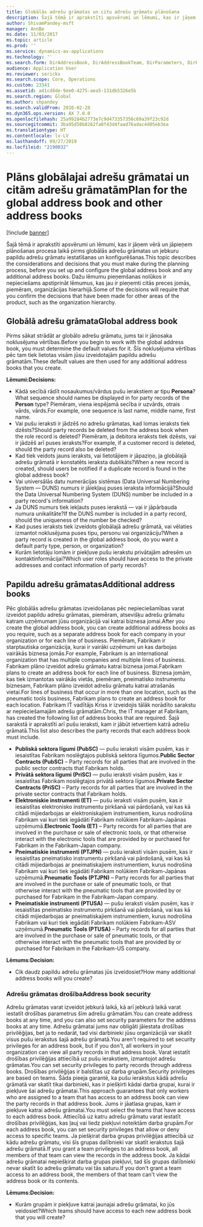 ```yaml
---
title: Globālās adrešu grāmatas un citu adrešu grāmatu plānošana
description: Šajā tēmā ir aprakstīti apsvērumi un lēmumi, kas ir jāņem vērā un jāpieņem plānošanas procesa laikā pirms globālās adrešu grāmatas un jebkuru papildu adrešu grāmatu iestatīšanas un konfigurēšanas.
author: ShivamPandey-msft
manager: AnnBe
ms.date: 11/03/2017
ms.topic: article
ms.prod: ''
ms.service: dynamics-ax-applications
ms.technology: ''
ms.search.form: DirAddressBook, DirAddressBookTeam, DirParameters, DirPartyTable
audience: Application User
ms.reviewer: sericks
ms.search.scope: Core, Operations
ms.custom: 23341
ms.assetid: a41cd8de-9ee0-4275-aea5-131db5326e5b
ms.search.region: Global
ms.author: shpandey
ms.search.validFrom: 2016-02-28
ms.dyn365.ops.version: AX 7.0.0
ms.openlocfilehash: 25a99284b2773e7c9d473357356c69a39f23c92d
ms.sourcegitcommit: 3ba95d50b8262fa0f43d4faad76adac4d05eb3ea
ms.translationtype: HT
ms.contentlocale: lv-LV
ms.lasthandoff: 09/27/2019
ms.locfileid: "2190032"
---
```

# <a name="plan-for-the-global-address-book-and-other-address-books"></a><span data-ttu-id="b1d9e-103">Plāns globālajai adrešu grāmatai un citām adrešu grāmatām</span><span class="sxs-lookup"><span data-stu-id="b1d9e-103">Plan for the global address book and other address books</span></span>

[!include [banner](../includes/banner.md)]

<span data-ttu-id="b1d9e-104">Šajā tēmā ir aprakstīti apsvērumi un lēmumi, kas ir jāņem vērā un jāpieņem plānošanas procesa laikā pirms globālās adrešu grāmatas un jebkuru papildu adrešu grāmatu iestatīšanas un konfigurēšanas.</span><span class="sxs-lookup"><span data-stu-id="b1d9e-104">This topic describes the considerations and decisions that you must make during the planning process, before you set up and configure the global address book and any additional address books.</span></span> <span data-ttu-id="b1d9e-105">Dažu lēmumu pieņemšanas nolūkos ir nepieciešams apstiprināt lēmumus, kas jau ir pieņemti citās preces jomās, piemēram, organizācijas hierarhijā.</span><span class="sxs-lookup"><span data-stu-id="b1d9e-105">Some of the decisions will require that you confirm the decisions that have been made for other areas of the product, such as the organization hierarchy.</span></span>

## <a name="global-address-book"></a><span data-ttu-id="b1d9e-106">Globālā adrešu grāmata</span><span class="sxs-lookup"><span data-stu-id="b1d9e-106">Global address book</span></span>

<span data-ttu-id="b1d9e-107">Pirms sākat strādāt ar globālo adrešu grāmatu, jums tai ir jānosaka noklusējuma vērtības.</span><span class="sxs-lookup"><span data-stu-id="b1d9e-107">Before you begin to work with the global address book, you must determine the default values for it.</span></span> <span data-ttu-id="b1d9e-108">Šīs noklusējuma vērtības pēc tam tiek lietotas visām jūsu izveidotajām papildu adrešu grāmatām.</span><span class="sxs-lookup"><span data-stu-id="b1d9e-108">These default values are then used for any additional address books that you create.</span></span>

<span data-ttu-id="b1d9e-109">**Lēmumi:**</span><span class="sxs-lookup"><span data-stu-id="b1d9e-109">**Decisions:**</span></span>

- <span data-ttu-id="b1d9e-110">Kādā secībā rādīt nosaukumus/vārdus pušu ierakstiem ar tipu **Persona**?</span><span class="sxs-lookup"><span data-stu-id="b1d9e-110">What sequence should names be displayed in for party records of the **Person** type?</span></span> <span data-ttu-id="b1d9e-111">Piemēram, viena iespējamā secība ir uzvārds, otrais vārds, vārds.</span><span class="sxs-lookup"><span data-stu-id="b1d9e-111">For example, one sequence is last name, middle name, first name.</span></span>
- <span data-ttu-id="b1d9e-112">Vai pušu ieraksti ir jādzēš no adrešu grāmatas, kad lomas ieraksts tiek dzēsts?</span><span class="sxs-lookup"><span data-stu-id="b1d9e-112">Should party records be deleted from the address book when the role record is deleted?</span></span> <span data-ttu-id="b1d9e-113">Piemēram, ja debitora ieraksts tiek dzēsts, vai ir jādzēš arī puses ieraksts?</span><span class="sxs-lookup"><span data-stu-id="b1d9e-113">For example, if a customer record is deleted, should the party record also be deleted?</span></span>
- <span data-ttu-id="b1d9e-114">Kad tiek veidots jauns ieraksts, vai lietotājiem ir jāpaziņo, ja globālajā adrešu grāmatā ir konstatēts ieraksta dublikāts?</span><span class="sxs-lookup"><span data-stu-id="b1d9e-114">When a new record is created, should users be notified if a duplicate record is found in the global address book?</span></span>
- <span data-ttu-id="b1d9e-115">Vai universālās datu numerācijas sistēmas (Data Universal Numbering System — DUNS) numurs ir jāiekļauj puses ieraksta informācijā?</span><span class="sxs-lookup"><span data-stu-id="b1d9e-115">Should the Data Universal Numbering System (DUNS) number be included in a party record's information?</span></span>
- <span data-ttu-id="b1d9e-116">Ja DUNS numurs tiek iekļauts puses ierakstā — vai ir jāpārbauda numura unikalitāte?</span><span class="sxs-lookup"><span data-stu-id="b1d9e-116">If the DUNS number is included in a party record, should the uniqueness of the number be checked?</span></span>
- <span data-ttu-id="b1d9e-117">Kad puses ieraksts tiek izveidots globālajā adrešu grāmatā, vai vēlaties izmantot noklusējuma puses tipu, personu vai organizāciju?</span><span class="sxs-lookup"><span data-stu-id="b1d9e-117">When a party record is created in the global address book, do you want a default party type, person, or organization?</span></span>
- <span data-ttu-id="b1d9e-118">Kurām lietotāju lomām ir piekļuve pušu ierakstu privātajām adresēm un kontaktinformācijai?</span><span class="sxs-lookup"><span data-stu-id="b1d9e-118">Which user roles should have access to the private addresses and contact information of party records?</span></span>

## <a name="additional-address-books"></a><span data-ttu-id="b1d9e-119">Papildu adrešu grāmatas</span><span class="sxs-lookup"><span data-stu-id="b1d9e-119">Additional address books</span></span>

<span data-ttu-id="b1d9e-120">Pēc globālās adrešu grāmatas izveidošanas pēc nepieciešamības varat izveidot papildu adrešu grāmatas, piemēram, atsevišķu adrešu grāmatu katram uzņēmumam jūsu organizācijā vai katrai biznesa jomai.</span><span class="sxs-lookup"><span data-stu-id="b1d9e-120">After you create the global address book, you can create additional address books as you require, such as a separate address book for each company in your organization or for each line of business.</span></span> <span data-ttu-id="b1d9e-121">Piemēram, Fabrikam ir starptautiska organizācija, kurai ir vairāki uzņēmumi un kas darbojas vairākās biznesa jomās.</span><span class="sxs-lookup"><span data-stu-id="b1d9e-121">For example, Fabrikam is an international organization that has multiple companies and multiple lines of business.</span></span> <span data-ttu-id="b1d9e-122">Fabrikam plāno izveidot adrešu grāmatu katrai biznesa jomai.</span><span class="sxs-lookup"><span data-stu-id="b1d9e-122">Fabrikam plans to create an address book for each line of business.</span></span> <span data-ttu-id="b1d9e-123">Biznesa jomām, kas tiek izmantotas vairākās vietās, piemēram, pneimatisko instrumentu biznesam, Fabrikam plāno izveidot adrešu grāmatu katrai atrašanās vietai.</span><span class="sxs-lookup"><span data-stu-id="b1d9e-123">For lines of business that occur in more than one location, such as the pneumatic tools business, Fabrikam plans to create an address book for each location.</span></span> <span data-ttu-id="b1d9e-124">Fabrikam IT vadītājs Kriss ir izveidojis tālāk norādīto sarakstu ar nepieciešamajām adrešu grāmatām.</span><span class="sxs-lookup"><span data-stu-id="b1d9e-124">Chris, the IT manager at Fabrikam, has created the following list of address books that are required.</span></span> <span data-ttu-id="b1d9e-125">Šajā sarakstā ir aprakstīti arī pušu ieraksti, kam ir jābūt ietvertiem katrā adrešu grāmatā.</span><span class="sxs-lookup"><span data-stu-id="b1d9e-125">This list also describes the party records that each address book must include.</span></span>

- <span data-ttu-id="b1d9e-126">**Publiskā sektora līgumi (PubSC)** — pušu ieraksti visām pusēm, kas ir iesaistītas Fabrikam noslēgtajos publiskā sektora līgumos.</span><span class="sxs-lookup"><span data-stu-id="b1d9e-126">**Public Sector Contracts (PubSC)** – Party records for all parties that are involved in the public sector contracts that Fabrikam holds.</span></span>
- <span data-ttu-id="b1d9e-127">**Privātā sektora līgumi (PriSC)** — pušu ieraksti visām pusēm, kas ir iesaistītas Fabrikam noslēgtajos privātā sektora līgumos.</span><span class="sxs-lookup"><span data-stu-id="b1d9e-127">**Private Sector Contracts (PriSC)** – Party records for all parties that are involved in the private sector contracts that Fabrikam holds.</span></span>
- <span data-ttu-id="b1d9e-128">**Elektroniskie instrumenti (ET)** — pušu ieraksti visām pusēm, kas ir iesaistītas elektronisko instrumentu pirkšanā vai pārdošanā, vai kas kā citādi mijiedarbojas ar elektroniskajiem instrumentiem, kurus nodrošina Fabrikam vai kuri tiek iegādāti Fabrikam nolūkiem Fabrikam-Japānas uzņēmumā.</span><span class="sxs-lookup"><span data-stu-id="b1d9e-128">**Electronic Tools (ET)** – Party records for all parties that are involved in the purchase or sale of electronic tools, or that otherwise interact with the electronic tools that are provided by or purchased for Fabrikam in the Fabrikam-Japan company.</span></span>
- <span data-ttu-id="b1d9e-129">**Pneimatiskie instrumenti (PTJPN)** — pušu ieraksti visām pusēm, kas ir iesaistītas pneimatisko instrumentu pirkšanā vai pārdošanā, vai kas kā citādi mijiedarbojas ar pneimatiskajiem instrumentiem, kurus nodrošina Fabrikam vai kuri tiek iegādāti Fabrikam nolūkiem Fabrikam-Japānas uzņēmumā.</span><span class="sxs-lookup"><span data-stu-id="b1d9e-129">**Pneumatic Tools (PTJPN)** – Party records for all parties that are involved in the purchase or sale of pneumatic tools, or that otherwise interact with the pneumatic tools that are provided by or purchased for Fabrikam in the Fabrikam-Japan company.</span></span>
- <span data-ttu-id="b1d9e-130">**Pneimatiskie instrumenti (PTUSA)** — pušu ieraksti visām pusēm, kas ir iesaistītas pneimatisko instrumentu pirkšanā vai pārdošanā, vai kas kā citādi mijiedarbojas ar pneimatiskajiem instrumentiem, kurus nodrošina Fabrikam vai kuri tiek iegādāti Fabrikam nolūkiem Fabrikam-ASV uzņēmumā.</span><span class="sxs-lookup"><span data-stu-id="b1d9e-130">**Pneumatic Tools (PTUSA)** – Party records for all parties that are involved in the purchase or sale of pneumatic tools, or that otherwise interact with the pneumatic tools that are provided by or purchased for Fabrikam in the Fabrikam-US company.</span></span>

<span data-ttu-id="b1d9e-131">**Lēmums:**</span><span class="sxs-lookup"><span data-stu-id="b1d9e-131">**Decision:**</span></span>

- <span data-ttu-id="b1d9e-132">Cik daudz papildu adrešu grāmatas jūs izveidosiet?</span><span class="sxs-lookup"><span data-stu-id="b1d9e-132">How many additional address books will you create?</span></span>

### <a name="address-book-security"></a><span data-ttu-id="b1d9e-133">Adrešu grāmatas drošība</span><span class="sxs-lookup"><span data-stu-id="b1d9e-133">Address book security</span></span>

<span data-ttu-id="b1d9e-134">Adrešu grāmatas varat izveidot jebkurā laikā, kā arī jebkurā laikā varat iestatīt drošības parametrus šīm adrešu grāmatām.</span><span class="sxs-lookup"><span data-stu-id="b1d9e-134">You can create address books at any time, and you can also set security parameters for the address books at any time.</span></span> <span data-ttu-id="b1d9e-135">Adrešu grāmatai jums nav obligāti jāiestata drošības privilēģijas, bet ja to nedarāt, tad visi darbinieki jūsu organizācijā var skatīt visus pušu ierakstus šajā adrešu grāmatā.</span><span class="sxs-lookup"><span data-stu-id="b1d9e-135">You aren't required to set security privileges for an address book, but if you don't, all workers in your organization can view all party records in that address book.</span></span> <span data-ttu-id="b1d9e-136">Varat iestatīt drošības privilēģijas attiecībā uz pušu ierakstiem, izmantojot adrešu grāmatas.</span><span class="sxs-lookup"><span data-stu-id="b1d9e-136">You can set security privileges to party records through address books.</span></span> <span data-ttu-id="b1d9e-137">Drošības privilēģijas ir balstītas uz darba grupām.</span><span class="sxs-lookup"><span data-stu-id="b1d9e-137">Security privileges are based on teams.</span></span> <span data-ttu-id="b1d9e-138">Šāda pieeja garantē, ka pušu ierakstus kādā adrešu grāmatā var skatīt tikai darbinieki, kas ir piešķirti kādai darba grupai, kurai ir piekļuve šai adrešu grāmatai.</span><span class="sxs-lookup"><span data-stu-id="b1d9e-138">This approach guarantees that only workers who are assigned to a team that has access to an address book can view the party records in that address book.</span></span> <span data-ttu-id="b1d9e-139">Jums ir jāatlasa grupas, kam ir piekļuve katrai adrešu grāmatai.</span><span class="sxs-lookup"><span data-stu-id="b1d9e-139">You must select the teams that have access to each address book.</span></span> <span data-ttu-id="b1d9e-140">Attiecībā uz katru adrešu grāmatu varat iestatīt drošības privilēģijas, kas ļauj vai liedz piekļuvi noteiktām darba grupām.</span><span class="sxs-lookup"><span data-stu-id="b1d9e-140">For each address book, you can set security privileges that allow or deny access to specific teams.</span></span> <span data-ttu-id="b1d9e-141">Ja piešķirat darba grupas privilēģijas attiecībā uz kādu adrešu grāmatu, visi šīs grupas dalībnieki var skatīt ierakstus šajā adrešu grāmatā.</span><span class="sxs-lookup"><span data-stu-id="b1d9e-141">If you grant a team privileges to an address book, all members of that team can view the records in the address book.</span></span> <span data-ttu-id="b1d9e-142">Ja kādai adrešu grāmatai nepiešķirat darba grupas piekļuvi, tad šīs grupas dalībnieki nevar skatīt šo adrešu grāmatu vai tās saturu.</span><span class="sxs-lookup"><span data-stu-id="b1d9e-142">If you don't grant a team access to an address book, the members of that team can't view the address book or its contents.</span></span>

<span data-ttu-id="b1d9e-143">**Lēmums:**</span><span class="sxs-lookup"><span data-stu-id="b1d9e-143">**Decision:**</span></span>

- <span data-ttu-id="b1d9e-144">Kurām grupām ir piekļuve katrai jaunajai adrešu grāmatai, ko jūs veidosiet?</span><span class="sxs-lookup"><span data-stu-id="b1d9e-144">Which teams should have access to each new address book that you will create?</span></span>
